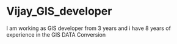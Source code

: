 # Vijay_GIS_developer
I am working as GIS developer from 3 years and i have 8 years of experience in the GIS DATA Conversion
